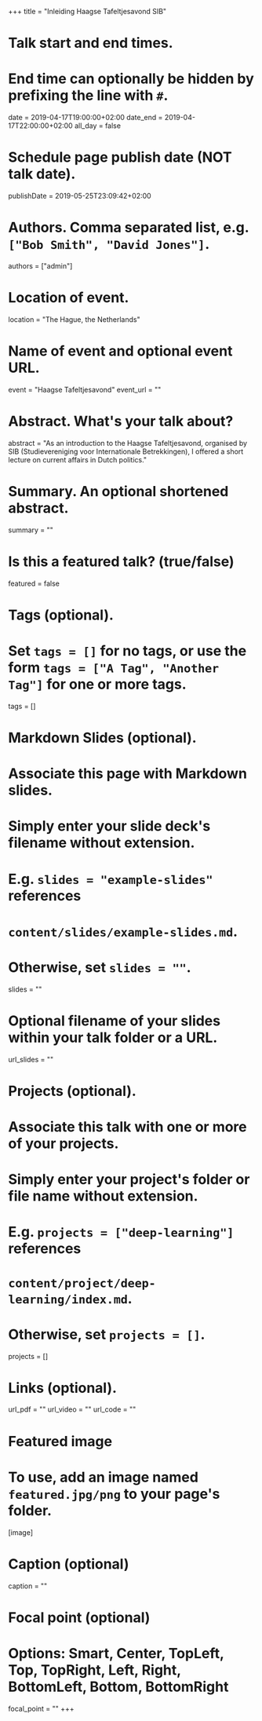 +++
title = "Inleiding Haagse Tafeltjesavond SIB"

# Talk start and end times.
#   End time can optionally be hidden by prefixing the line with `#`.
date = 2019-04-17T19:00:00+02:00
date_end = 2019-04-17T22:00:00+02:00
all_day = false

# Schedule page publish date (NOT talk date).
publishDate = 2019-05-25T23:09:42+02:00

# Authors. Comma separated list, e.g. `["Bob Smith", "David Jones"]`.
authors = ["admin"]

# Location of event.
location = "The Hague, the Netherlands"

# Name of event and optional event URL.
event = "Haagse Tafeltjesavond"
event_url = ""

# Abstract. What's your talk about?
abstract = "As an introduction to the Haagse Tafeltjesavond, organised by SIB (Studievereniging voor Internationale Betrekkingen), I offered a short lecture on current affairs in Dutch politics."

# Summary. An optional shortened abstract.
summary = ""

# Is this a featured talk? (true/false)
featured = false

# Tags (optional).
#   Set `tags = []` for no tags, or use the form `tags = ["A Tag", "Another Tag"]` for one or more tags.
tags = []

# Markdown Slides (optional).
#   Associate this page with Markdown slides.
#   Simply enter your slide deck's filename without extension.
#   E.g. `slides = "example-slides"` references 
#   `content/slides/example-slides.md`.
#   Otherwise, set `slides = ""`.
slides = ""

# Optional filename of your slides within your talk folder or a URL.
url_slides = ""

# Projects (optional).
#   Associate this talk with one or more of your projects.
#   Simply enter your project's folder or file name without extension.
#   E.g. `projects = ["deep-learning"]` references 
#   `content/project/deep-learning/index.md`.
#   Otherwise, set `projects = []`.
projects = []

# Links (optional).
url_pdf = ""
url_video = ""
url_code = ""

# Featured image
# To use, add an image named `featured.jpg/png` to your page's folder. 
[image]
  # Caption (optional)
  caption = ""

  # Focal point (optional)
  # Options: Smart, Center, TopLeft, Top, TopRight, Left, Right, BottomLeft, Bottom, BottomRight
  focal_point = ""
+++
